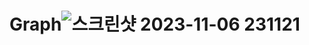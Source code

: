 # Graph![스크린샷 2023-11-06 231121](https://github.com/kimsihyeon24/Graph/assets/126483882/b1687b7d-526a-4f63-89b5-4af323f657fd)
